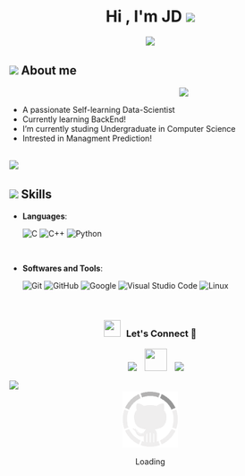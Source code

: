 
<h1 align="center"><b>Hi , I'm JD </b><img src="(https://media.giphy.com/media/du3J3cXyzhj75IOgvA/giphy.gif)" width="35"></h1>

<p align="center">
  <a href="https://github.com/DenverCoder1/readme-typing-svg"><img src="https://readme-typing-svg.herokuapp.com?font=Time+New+Roman&color=cyan&size=25&center=true&vCenter=true&width=600&height=100&lines=Computer+Science+Student..&hearts;++;Data+Science+Enthusiast,;Python+Java,;Love+to+learn+new+stuffs..<3"></a>
</p>

## <picture><img src = "https://user-images.githubusercontent.com/63050133/156777293-72a6e681-2582-4a9d-ad92-09d1181d47c7.gif" width = 50px></picture> **About me**

<picture> <img align="right" src="https://media.giphy.com/media/HscDLzkO8EOTmgkhQP/giphy.gif" width = 200px></picture>
<br>

- A passionate Self-learning Data-Scientist
- Currently learning BackEnd!
- I’m currently studing Undergraduate in Computer Science
- Intrested in Managment Prediction!
<br>
<img src="https://user-images.githubusercontent.com/73097560/115834477-dbab4500-a447-11eb-908a-139a6edaec5c.gif"><br>

## <img src="https://media2.giphy.com/media/QssGEmpkyEOhBCb7e1/giphy.gif?cid=ecf05e47a0n3gi1bfqntqmob8g9aid1oyj2wr3ds3mg700bl&rid=giphy.gif" width ="25"><b> Skills</b>

<p align="center">

- **Languages**:
    
    ![C](https://img.shields.io/badge/C%20-%232370ED.svg?style=for-the-badge&logo=c&logoColor=white)
    ![C++](https://img.shields.io/badge/C++%20-%2300599C.svg?style=for-the-badge&logo=c%2B%2B&logoColor=white)
    ![Python](https://img.shields.io/badge/Python%20-%2314354C.svg?style=for-the-badge&logo=python&logoColor=white)
<br>   
    
- **Softwares and Tools**:

    ![Git](https://img.shields.io/badge/git-%23F05033.svg?style=for-the-badge&logo=git&logoColor=white)
    ![GitHub](https://img.shields.io/badge/github-%23121011.svg?style=for-the-badge&logo=github&logoColor=white)
    ![Google](https://img.shields.io/badge/google-%234285F4.svg?style=for-the-badge&logo=google&logoColor=white)
    ![Visual Studio Code](https://img.shields.io/badge/Visual%20Studio%20Code-0078d7.svg?style=for-the-badge&logo=visual-studio-code&logoColor=white)
    ![Linux](https://img.shields.io/badge/Linux-FCC624?style=for-the-badge&logo=linux&logoColor=black) 
<br>
</p>

<h3 align="center" > <img src="https://media.giphy.com/media/iY8CRBdQXODJSCERIr/giphy.gif" width="30" height="30" style="margin-right: 10px;">Let's Connect 🤝 </h3>

<p align="center">

 <div align="center"  class="icons-social" style="margin-left: 10px;">
<!--    **for linkedin**-->
        <a style="margin-left: 10px;"  target="_blank" href="https://www.linkedin.com/in/ayush-luhar-532698228/">
			<img src="https://img.icons8.com/doodle/40/000000/linkedin--v2.png" ></a>
<!--    **for github**-->
        <a style="margin-left: 10px;" target="_blank" href="https://github.com/21-JD">
		<img src="https://camo.githubusercontent.com/a76d7b27615c8e32ae0ece14379ac62444c8fe1ef0a537eb83b2571d4887c997/68747470733a2f2f696d672e69636f6e73382e636f6d2f646f6f646c652f34302f3030303030302f6769746875622d2d76312e706e67" width="40" height="40"></a>
<!--    **for instagram**-->
<!--         <a style="margin-left: 10px;" target="_blank" href="https://www.instagram.com/zeeidev/">
			<img src="https://img.icons8.com/doodle/40/000000/instagram-new--v2.png"></a> -->
<!--    **for twitter**-->
		<a style="margin-left: 10px;" target="_blank" href="https://twitter.com/jineshdolia">
			<img src="https://img.icons8.com/doodle/1x/twitter-squared--v2.png" ></a>
      </div>

</p>

</div>
<img src="https://user-images.githubusercontent.com/73097560/115834477-dbab4500-a447-11eb-908a-139a6edaec5c.gif">
<br>
<!--<div align='center'>

## <b>Thank You✨</b>
</div>
-->
<div align=center>
	<img src="https://raw.githubusercontent.com/AhmedFathyDev/AhmedFathyDev/main/GitHub.gif" alt="GitHub Octocat Logo" height="100">
        <p>Loading</p>
</div>
<br>

